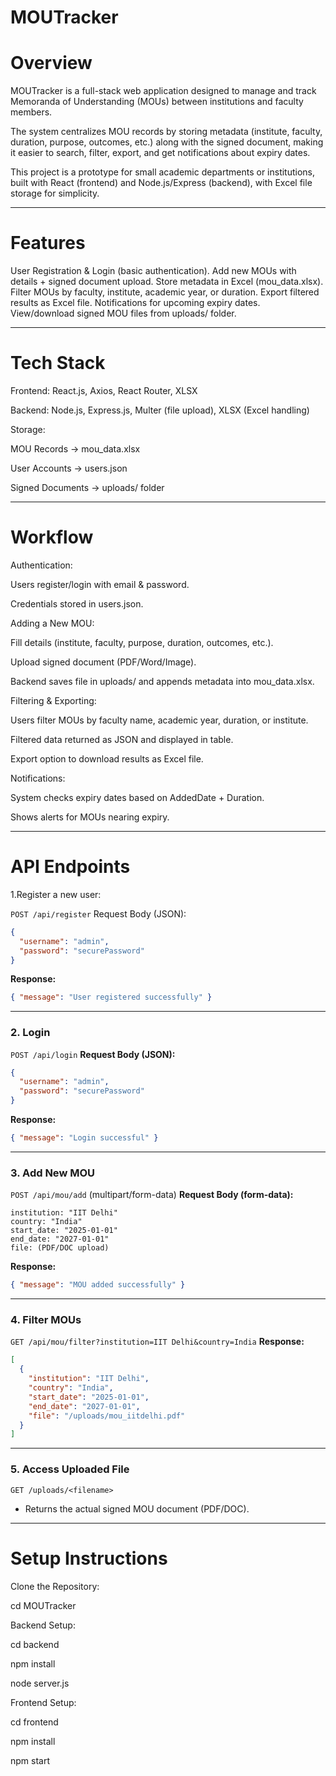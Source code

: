 ﻿# MOUTracker
# Overview
MOUTracker is a full-stack web application designed to manage and track Memoranda of Understanding (MOUs) between institutions and faculty members.

The system centralizes MOU records by storing metadata (institute, faculty, duration, purpose, outcomes, etc.) along with the signed document, making it easier to search, filter, export, and get notifications about expiry dates.

This project is a prototype for small academic departments or institutions, built with React (frontend) and Node.js/Express (backend), with Excel file storage for simplicity.

---

# Features

User Registration & Login (basic authentication).
Add new MOUs with details + signed document upload.
Store metadata in Excel (mou_data.xlsx).
Filter MOUs by faculty, institute, academic year, or duration.
Export filtered results as Excel file.
Notifications for upcoming expiry dates.
View/download signed MOU files from uploads/ folder.

---

# Tech Stack

Frontend: React.js, Axios, React Router, XLSX

Backend: Node.js, Express.js, Multer (file upload), XLSX (Excel handling)

Storage:

MOU Records → mou_data.xlsx

User Accounts → users.json

Signed Documents → uploads/ folder

---

# Workflow

Authentication:

Users register/login with email & password.

Credentials stored in users.json.

Adding a New MOU:

Fill details (institute, faculty, purpose, duration, outcomes, etc.).

Upload signed document (PDF/Word/Image).

Backend saves file in uploads/ and appends metadata into mou_data.xlsx.

Filtering & Exporting:

Users filter MOUs by faculty name, academic year, duration, or institute.

Filtered data returned as JSON and displayed in table.

Export option to download results as Excel file.

Notifications:

System checks expiry dates based on AddedDate + Duration.

Shows alerts for MOUs nearing expiry.

---

# API Endpoints

1.Register a new user:

`POST /api/register`
Request Body (JSON):

```json
{
  "username": "admin",
  "password": "securePassword"
}
```

**Response:**

```json
{ "message": "User registered successfully" }
```

---

### 2. **Login**

`POST /api/login`
**Request Body (JSON):**

```json
{
  "username": "admin",
  "password": "securePassword"
}
```

**Response:**

```json
{ "message": "Login successful" }
```

---

### 3. **Add New MOU**

`POST /api/mou/add` (multipart/form-data)
**Request Body (form-data):**

```
institution: "IIT Delhi"
country: "India"
start_date: "2025-01-01"
end_date: "2027-01-01"
file: (PDF/DOC upload)
```

**Response:**

```json
{ "message": "MOU added successfully" }
```

---

### 4. **Filter MOUs**

`GET /api/mou/filter?institution=IIT Delhi&country=India`
**Response:**

```json
[
  {
    "institution": "IIT Delhi",
    "country": "India",
    "start_date": "2025-01-01",
    "end_date": "2027-01-01",
    "file": "/uploads/mou_iitdelhi.pdf"
  }
]
```

---

### 5. **Access Uploaded File**

`GET /uploads/<filename>`

* Returns the actual signed MOU document (PDF/DOC).

---


# Setup Instructions

 Clone the Repository:
 
  

  cd MOUTracker

Backend Setup:

  cd backend

  npm install

  node server.js


Frontend Setup:
   
  cd frontend

  npm install

  npm start







